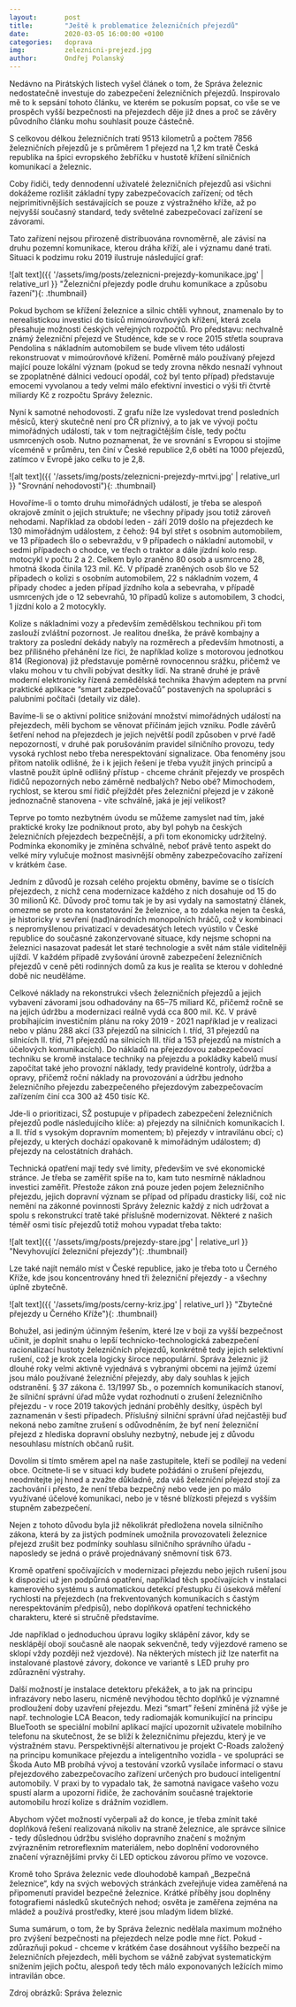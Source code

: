 ```yaml
---
layout:       post
title:        "Ještě k problematice železničních přejezdů"
date:         2020-03-05 16:00:00 +0100
categories:   doprava
img:          zeleznicni-prejezd.jpg
author:       Ondřej Polanský
---
```

Nedávno na Pirátských listech vyšel článek o tom, že Správa železnic nedostatečně investuje do zabezpečení železničních přejezdů. Inspirovalo mě to k sepsání tohoto článku, ve kterém se pokusím popsat, co vše se ve prospěch vyšší bezpečnosti na přejezdech děje již dnes a proč se závěry původního článku mohu souhlasit pouze částečně.

<!--more-->

S celkovou délkou železničních tratí 9513 kilometrů a počtem 7856 železničních přejezdů je s průměrem 1 přejezd na 1,2 km tratě Česká republika na špici evropského žebříčku v hustotě křížení silničních komunikací a železnic. 

Coby řidiči, tedy dennodenní uživatelé železničních přejezdů asi všichni dokážeme rozlišit základní typy zabezpečovacích zařízení; od těch nejprimitivnějších sestávajících se pouze z výstražného kříže, až po nejvyšší současný standard, tedy světelné zabezpečovací zařízení se závorami.

Tato zařízení nejsou přirozeně distribuována rovnoměrně, ale závisí na druhu pozemní komunikace, kterou dráha kříží, ale i významu dané trati. Situaci k podzimu roku 2019 ilustruje následující graf:

![alt text]({{ '/assets/img/posts/zeleznicni-prejezdy-komunikace.jpg' | relative_url }} "Železniční přejezdy podle druhu komunikace a způsobu řazení"){: .thumbnail}

Pokud bychom se křížení železnice a silnic chtěli vyhnout, znamenalo by to nerealistickou investici do tisíců mimoúrovňových křížení, která zcela přesahuje možnosti českých veřejných rozpočtů. Pro představu: nechvalně známý železniční přejezd ve Studénce, kde se v roce 2015 střetla souprava Pendolina s nákladním automobilem se bude vlivem této události rekonstruovat v mimoúrovňové křížení. Poměrně málo používaný přejezd mající pouze lokální význam (pokud se tedy zrovna někdo nesnaží vyhnout se zpoplatněné dálnici vedoucí opodál, což byl tento případ) představuje emocemi vyvolanou a tedy velmi málo efektivní investici o výši tři čtvrtě miliardy Kč z rozpočtu Správy železnic. 

Nyní k samotné nehodovosti. Z grafu níže lze vysledovat trend posledních měsíců, který skutečně není pro ČR příznivý, a to jak ve vývoji počtu mimořádných událostí, tak v tom nejtragičtějším čísle, tedy počtu usmrcených osob. Nutno poznamenat, že ve srovnání s Evropou si stojíme víceméně v průměru, ten činí v České republice 2,6 obětí na 1000 přejezdů, zatímco v Evropě jako celku to je 2,8.

![alt text]({{ '/assets/img/posts/zeleznicni-prejezdy-mrtvi.jpg' | relative_url }} "Srovnání nehodovosti"){: .thumbnail}

Hovoříme-li o tomto druhu mimořádných událostí, je třeba se alespoň okrajově zmínit o jejich struktuře; ne všechny případy jsou totiž zároveň nehodami. Například za období leden - září 2019 došlo na přejezdech ke 130 mimořádným událostem, z čehož: 94 byl střet s osobním automobilem, ve 13 případech šlo o sebevraždu, v 9 případech o nákladní automobil, v sedmi případech o chodce, ve třech o traktor a dále jízdní kolo resp. motocykl v počtu 2 a 2. Celkem bylo zraněno 80 osob a usmrceno 28, hmotná škoda činila 123 mil. Kč. V případě zraněných osob šlo ve 52 případech o kolizi s osobním automobilem, 22 s nákladním vozem, 4 případy chodec a jeden případ jízdního kola a sebevraha, v případě usmrcených jde o 12 sebevrahů, 10 případů kolize s automobilem, 3 chodci, 1 jízdní kolo a 2 motocykly.

Kolize s nákladními vozy a především zemědělskou technikou při tom zaslouží zvláštní pozornost. Je realitou dneška, že právě kombajny a traktory za poslední dekády nabyly na rozměrech a především hmotnosti, a bez přílišného přehánění lze říci, že například kolize s motorovou jednotkou 814 (Regionova) již představuje poměrně rovnocennou srážku, přičemž ve vlaku mohou v tu chvíli pobývat desítky lidí. Na straně druhé je právě moderní elektronicky řízená zemědělská technika žhavým adeptem na první praktické aplikace “smart zabezpečovačů” postavených na spolupráci s palubními počítači (detaily viz dále).

Bavíme-li se o aktivní politice snižování množství mimořádných událostí na přejezdech, měli bychom se věnovat příčinám jejich vzniku. Podle závěrů šetření nehod na přejezdech je jejich největší podíl způsoben v prvé řadě nepozorností, v druhé pak porušováním pravidel silničního provozu, tedy vysoká rychlost nebo třeba nerespektování signalizace. Oba fenomény jsou přitom natolik odlišné, že i k jejich řešení je třeba využít jiných principů a vlastně použít úplně odlišný přístup - chceme chránit přejezdy ve prospěch řidičů nepozorných nebo záměrně nedbalých? Nebo obé?  Mimochodem, rychlost, se kterou smí řidič přejíždět přes železniční přejezd je v zákoně jednoznačně stanovena - víte schválně, jaká je její velikost? 

Teprve po tomto nezbytném úvodu se můžeme zamyslet nad tím, jaké praktické kroky lze podniknout proto, aby byl pohyb na českých železničních přejezdech bezpečnější, a při tom ekonomicky udržitelný. Podmínka ekonomiky je zmíněna schválně, neboť právě tento aspekt do velké míry vylučuje možnost masivnější obměny zabezpečovacího zařízení v krátkém čase. 

Jedním z důvodů je rozsah celého projektu obměny, bavíme se o tisících přejezdech, z nichž cena modernizace každého z nich dosahuje od 15 do 30 milionů Kč. Důvody proč tomu tak je by asi vydaly na samostatný článek, omezme se proto na konstatování že železnice, a to zdaleka nejen ta česká, je historicky v sevření (nad)národních monopolních hráčů, což v kombinaci s nepromyšlenou privatizací v devadesátých letech vyústilo v České republice do současné zakonzervované situace, kdy nejsme schopni na železnici nasazovat padesát let staré technologie a svět nám stále viditelněji ujíždí. V každém případě zvyšování úrovně zabezpečení železničních přejezdů v ceně pěti rodinných domů za kus je realita se kterou v dohledné době nic neuděláme. 

Celkové náklady na rekonstrukci všech železničních přejezdů a jejich vybavení závorami jsou odhadovány na 65–75 miliard Kč, přičemž ročně se na jejich údržbu a modernizaci reálně vydá cca 800 mil. Kč. V právě probíhajícím investičním plánu na roky 2019 - 2021 například je v realizaci nebo v plánu 288 akcí (33 přejezdů na silnicích I. tříd, 31 přejezdů na silnicích II. tříd, 71 přejezdů na silnicích III. tříd a 153 přejezdů na místních a účelových komunikacích). Do nákladů na přejezdovou zabezpečovací techniku se kromě instalace techniky na přejezdu a pokládky kabelů musí započítat také jeho provozní náklady, tedy pravidelné kontroly, údržba a opravy, přičemž roční náklady na provozování a údržbu jednoho železničního přejezdu zabezpečeného přejezdovým zabezpečovacím zařízením činí cca 300 až 450 tisíc Kč. 

Jde-li o prioritizaci, SŽ postupuje v případech zabezpečení železničních přejezdů podle následujícího klíče: a) přejezdy na silničních komunikacích I. a II. tříd s vysokým dopravním momentem; b) přejezdy v intravilánu obcí; c) přejezdy, u kterých dochází opakovaně k mimořádným událostem; d) přejezdy na celostátních drahách.

Technická opatření mají tedy své limity, především ve své ekonomické stránce. Je třeba se zaměřit spíše na to, kam tuto nesmírně nákladnou investici zaměřit. Přestože zákon zná pouze jeden pojem železničního přejezdu, jejich dopravní význam se případ od případu drasticky liší, což nic nemění na zákonné povinnosti Správy železnic každý z nich udržovat a spolu s rekonstrukcí tratě také příslušně modernizovat. Některé z našich téměř osmi tisíc přejezdů totiž mohou vypadat třeba takto:

![alt text]({{ '/assets/img/posts/prejezdy-stare.jpg' | relative_url }} "Nevyhovující železniční přejezdy"){: .thumbnail}

Lze také najít nemálo míst v České republice, jako je třeba toto u Černého Kříže, kde jsou koncentrovány hned tři železniční přejezdy - a všechny úplně zbytečně.

![alt text]({{ '/assets/img/posts/cerny-kriz.jpg' | relative_url }} "Zbytečné přejezdy u Černého Kříže"){: .thumbnail}

Bohužel, asi jediným účinným řešením, které lze v boji za vyšší bezpečnost učinit, je doplnit snahu o lepší technicko-technologická zabezpečení racionalizací hustoty železničních přejezdů, konkrétně tedy jejich selektivní rušení, což je krok zcela logicky široce nepopulární. Správa železnic již dlouhé roky velmi aktivně vyjednává s vybranými obcemi na jejímž území jsou málo používané železniční přejezdy, aby daly souhlas k jejich odstranění. § 37 zákona č. 13/1997 Sb., o pozemních komunikacích stanoví, že silniční správní úřad může vydat rozhodnutí o zrušení železničního přejezdu - v roce 2019 takových jednání proběhly desítky, úspěch byl zaznamenán v šesti případech. Příslušný silniční správní úřad nejčastěji buď nekoná nebo zamítne zrušení s odůvodněním, že byť není železniční přejezd z hlediska dopravní obsluhy nezbytný, nebude jej z důvodu nesouhlasu místních občanů rušit. 

Dovolím si tímto směrem apel na naše zastupitele, kteří se podílejí na vedení obce. Ocitnete-li se v situaci kdy budete požádáni o zrušení přejezdu, neodmítejte jej hned a zvažte důkladně, zda váš železniční přejezd stojí za zachování i přesto, že není třeba bezpečný nebo vede jen po málo využívané účelové komunikaci, nebo je v těsné blízkosti přejezd s vyšším stupněm zabezpečení. 

Nejen z tohoto důvodu byla již několikrát předložena novela silničního zákona, která by za jistých podmínek umožnila provozovateli železnice přejezd zrušit bez podmínky souhlasu silničního správního úřadu - naposledy se jedná o právě projednávaný sněmovní tisk 673. 

Kromě opatření spočívajících v modernizaci přejezdu nebo jejich rušení jsou k dispozici už jen podpůrná opatření, například těch spočívajících v instalaci kamerového systému s automatickou detekcí přestupku či úseková měření rychlosti na přejezdech (na frekventovaných komunikacích s častým nerespektováním předpisů), nebo doplňková opatření technického charakteru, které si stručně představíme.

Jde například o jednoduchou úpravu logiky sklápění závor, kdy se nesklápějí obojí současně ale naopak sekvenčně, tedy výjezdové rameno se sklopí vždy později než vjezdové). Na některých místech již lze naterfit na instalované plastové závory, dokonce ve variantě s LED pruhy pro zdůraznění výstrahy.

Další možností je instalace detektoru překážek, a to jak na principu infrazávory nebo laseru, nicméně nevýhodou těchto doplňků je významné prodloužení doby uzavření přejezdu. Mezi “smart” řešení zmíněná již výše je např. technologie LCA Beacon, tedy radiomaják komunikující na principu BlueTooth se speciální mobilní aplikací mající upozornit uživatele mobilního telefonu na skutečnost, že se blíží k železničnímu přejezdu, který je ve výstražném stavu. Perspektivnější alternativou je projekt C-Roads založený na principu komunikace přejezdu a inteligentního vozidla - ve spolupráci se Škoda Auto MB probíhá vývoj a testování vzorků vysílače informací o stavu přejezdového zabezpečovacího zařízení určených pro budoucí inteligentní automobily. V praxi by to vypadalo tak, že samotná navigace vašeho vozu spustí alarm a upozorní řidiče, že zachováním současné trajektorie automobilu hrozí kolize s drážním vozidlem.

Abychom výčet možností vyčerpali až do konce, je třeba zmínit také doplňková řešení realizovaná nikoliv na straně železnice, ale správce silnice - tedy důslednou údržbu svislého dopravního značení s možným zvýrazněním retroreflexním materiálem, nebo doplnění vodorovného značení výraznějšími prvky či LED optickou závorou přímo ve vozovce.

Kromě toho Správa železnic vede dlouhodobě kampaň „Bezpečná železnice“, kdy na svých webových stránkách zveřejňuje videa zaměřená na připomenutí pravidel bezpečné železnice. Krátké příběhy jsou doplněny fotografiemi následků skutečných nehod; osvěta je zaměřena zejména na mládež a používá prostředky, které jsou mladým lidem blízké.

Suma sumárum, o tom, že by Správa železnic nedělala maximum možného pro zvýšení bezpečnosti na přejezdech nelze podle mne říct. Pokud - zdůrazňuji pokud - chceme v krátkém čase dosáhnout vyššího bezpečí na železničních přejezdech, měli bychom se vážně zabývat systematickým snížením jejich počtu, alespoň tedy těch málo exponovaných ležících mimo intravilán obce.

Zdroj obrázků: Správa železnic
